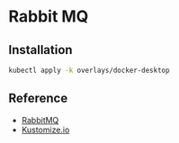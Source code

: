 # Rabbit MQ

## Installation

```bash
kubectl apply -k overlays/docker-desktop
```

## Reference

* [RabbitMQ](https://www.rabbitmq.com/)
* [Kustomize.io](https://kustomize.io/)
